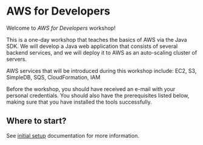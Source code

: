 # AWS for Developers

Welcome to *AWS for Developers* workshop!

This is a one-day workshop that teaches the basics of AWS via the Java SDK. We will develop a Java web application that consists of several backend services, and we will deploy it to AWS as an auto-scaling cluster of servers.

AWS services that will be introduced during this workshop include: EC2, S3, SimpleDB, SQS, CloudFormation, IAM

Before the workshop, you should have received an e-mail with your personal credentials. You should also have the prerequisites listed below, making sure that you have installed the tools successfully.


## Where to start?

See [initial setup](workshop/README.md) documentation for more information.
